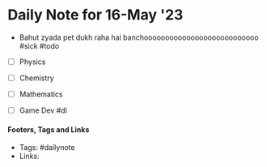
# Daily Note for 16-May '23
- Bahut zyada pet dukh raha hai banchooooooooooooooooooooooooooo #sick
#todo
- [ ] Physics
- [ ] Chemistry
- [ ] Mathematics
- [ ] Game Dev
#dl 


#### Footers, Tags and Links
- Tags: #dailynote 
- Links: 

[^1]:
